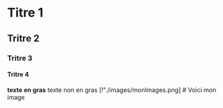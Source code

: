 # Titre 1
## Tritre 2
### Tritre 3
#### Tritre 4
**texte en gras**
texte non en gras
[!"./images/monImages.png] # Voici mon image